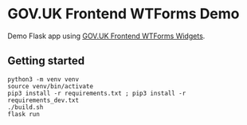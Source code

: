 # GOV.UK Frontend WTForms Demo

Demo Flask app using [GOV.UK Frontend WTForms Widgets](https://github.com/LandRegistry/govuk-frontend-wtf).

## Getting started

```shell
python3 -m venv venv
source venv/bin/activate
pip3 install -r requirements.txt ; pip3 install -r requirements_dev.txt
./build.sh
flask run
```
